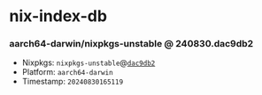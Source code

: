 # nix-index-db
### aarch64-darwin/nixpkgs-unstable @ 240830.dac9db2
- Nixpkgs: `nixpkgs-unstable`@[`dac9db2`](https://github.com/NixOS/nixpkgs/commit/dac9db29e0e7ff2071ccc47b720aaffc3e74b504)
- Platform: `aarch64-darwin`
- Timestamp: `20240830165119`

